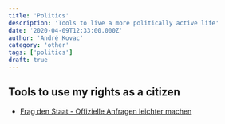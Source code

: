 ```yaml
---
title: 'Politics'
description: 'Tools to live a more politically active life'
date: '2020-04-09T12:33:00.000Z'
author: 'André Kovac'
category: 'other'
tags: ['politics']
draft: true
---
```


## Tools to use my rights as a citizen

- [Frag den Staat - Offizielle Anfragen leichter machen](https://fragdenstaat.de/kampagnen/lebensmittelkontrolle/app/)